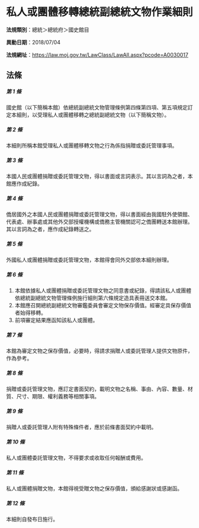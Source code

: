 # 私人或團體移轉總統副總統文物作業細則

**法規類別**：總統＞總統府＞國史館目

**異動日期**：2018/07/04  

**法規網址**：https://law.moj.gov.tw/LawClass/LawAll.aspx?pcode=A0030017





## 法條
##### 第 1 條
國史館（以下簡稱本館）依總統副總統文物管理條例第四條第四項、第五項規定訂定本細則，以受理私人或團體移轉之總統副總統文物（以下簡稱文物）。

##### 第 2 條
本細則所稱本館受理私人或團體移轉文物之行為係指捐贈或委託管理事項。

##### 第 3 條
本國人民或團體捐贈或委託管理文物，得以書面或言詞表示。其以言詞為之者，本館應作成紀錄。

##### 第 4 條
僑居國外之本國人民或團體捐贈或委託管理文物，得以書面經由我國駐外使領館、代表處、辦事處或其他外交部授權機構或僑務主管機關認可之僑團轉送本館辦理。其以言詞為之者，應作成紀錄轉送之。

##### 第 5 條
外國私人或團體捐贈或委託管理文物，本館得會同外交部依本細則辦理。

##### 第 6 條
1. 本館依據私人或團體捐贈或委託管理文物之同意書或紀錄，得請該私人或團體依總統副總統文物管理條例施行細則第六條規定造具表冊送交本館。
1. 本館應召開總統副總統文物審鑑委員會審定文物保存價值。經審定具保存價值者始得移轉。
1. 前項審定結果應函知該私人或團體。

##### 第 7 條
本館為審定文物之保存價值，必要時，得請求捐贈人或委託管理人提供文物原件，作為參考。

##### 第 8 條
捐贈或委託管理文物，應訂定書面契約，載明文物之名稱、事由、內容、數量、材質、尺寸、期限、權利義務等相關事項。

##### 第 9 條
捐贈人或委託管理人附有特殊條件者，應於前條書面契約中載明。

##### 第 10 條
私人或團體委託管理文物，不得要求或收取任何報酬或費用。

##### 第 11 條
私人或團體捐贈文物，本館得視受贈文物之保存價值，頒給感謝狀或感謝函。

##### 第 12 條
本細則自發布日施行。


